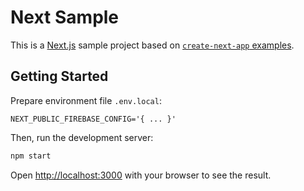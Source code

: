 # Next Sample

This is a [Next.js](https://nextjs.org/) sample project based on [`create-next-app` examples](https://github.com/vercel/next.js/tree/master/examples).

## Getting Started

Prepare environment file `.env.local`:

```properties
NEXT_PUBLIC_FIREBASE_CONFIG='{ ... }'
```

Then, run the development server:

```bash
npm start
```

Open [http://localhost:3000](http://localhost:3000) with your browser to see the result.
